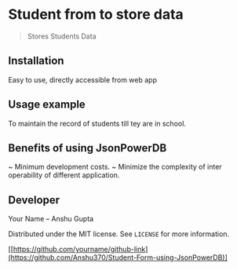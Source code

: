 # Student from to store data
> Stores Students Data



## Installation

Easy to use, directly accessible from web app

## Usage example

To maintain the record of students till tey are in school.

## Benefits of using JsonPowerDB

~ Minimum development costs.
~ Minimize the complexity of inter operability of different application.


## Developer

Your Name – Anshu Gupta

Distributed under the MIT license. See ``LICENSE`` for more information.

[[https://github.com/yourname/github-link](https://github.com/Anshu370/Student-Form-using-JsonPowerDB)]
